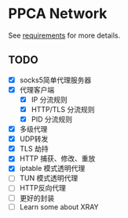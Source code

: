 # PPCA Network

See [requirements](./requirement/README.md) for more details.

## TODO

- [x] socks5简单代理服务器
- [x] 代理客户端
  - [x] IP 分流规则
  - [x] HTTP/TLS 分流规则
  - [x] PID 分流规则
- [x] 多级代理
- [x] UDP转发
- [x] TLS 劫持
- [x] HTTP 捕获、修改、重放
- [x] iptable 模式透明代理
- [ ] TUN 模式透明代理
- [ ] HTTP反向代理
- [ ] 更好的封装
- [ ] Learn some about XRAY
